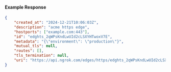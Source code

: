 <!-- Code generated for API Clients. DO NOT EDIT. -->

#### Example Response

```json
{
	"created_at": "2024-12-21T10:06:03Z",
	"description": "acme https edge",
	"hostports": ["example.com:443"],
	"id": "edghts_2qWPsKndLwUId2cLSXYHTwoxV7E",
	"metadata": "{\"environment\": \"production\"}",
	"mutual_tls": null,
	"routes": [],
	"tls_termination": null,
	"uri": "https://api.ngrok.com/edges/https/edghts_2qWPsKndLwUId2cLSXYHTwoxV7E"
}
```
